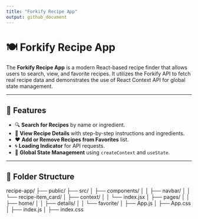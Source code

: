 ```yaml
---
title: "Forkify Recipe App"
output: github_document
---
```


# 🍽️ Forkify Recipe App

The **Forkify Recipe App** is a modern React-based recipe finder that allows users to search, view, and favorite recipes. It utilizes the Forkify API to fetch real recipe data and demonstrates the use of React Context API for global state management.

---

## 🔧 Features

- 🔍 **Search for Recipes** by name or ingredient.
- 📜 **View Recipe Details** with step-by-step instructions and ingredients.
- ❤️ **Add or Remove Recipes from Favorites** list.
- 🌀 **Loading Indicator** for API requests.
- 💾 **Global State Management** using `createContext` and `useState`.

---

## 📁 Folder Structure

recipe-app/
├── public/
├── src/
│ ├── components/
│ │ ├── navbar/
│ │ └── recipe-item_card/
│ ├── context/
│ │ └── index.jsx
│ ├── pages/
│ │ ├── home/
│ │ ├── details/
│ │ └── favorite/
│ ├── App.js
│ ├── App.css
│ ├── index.js
│ ├── index.css